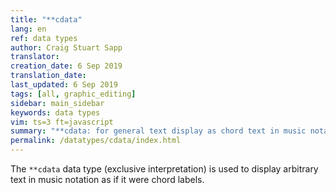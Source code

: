 ```yaml
---
title: "**cdata"
lang: en
ref: data types
author: Craig Stuart Sapp
translator: 
creation_date: 6 Sep 2019
translation_date: 
last_updated: 6 Sep 2019
tags: [all, graphic_editing]
sidebar: main_sidebar
keywords: data types
vim: ts=3 ft=javascript
summary: "**cdata: for general text display as chord text in music notation."
permalink: /datatypes/cdata/index.html
---
```


The `**cdata` data type (exclusive interpretation) is used to display
arbitrary text in music notation as if it were chord labels.






